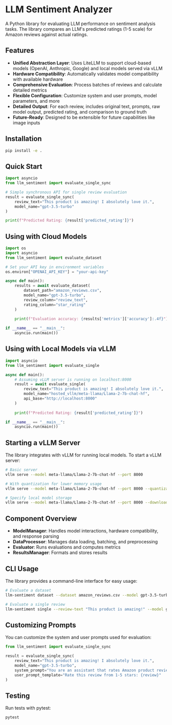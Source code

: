 # LLM Sentiment Analyzer

A Python library for evaluating LLM performance on sentiment analysis tasks. The library compares an LLM's predicted ratings (1-5 scale) for Amazon reviews against actual ratings.

## Features

- **Unified Abstraction Layer**: Uses LiteLLM to support cloud-based models (OpenAI, Anthropic, Google) and local models served via vLLM
- **Hardware Compatibility**: Automatically validates model compatibility with available hardware
- **Comprehensive Evaluation**: Process batches of reviews and calculate detailed metrics
- **Flexible Configuration**: Customize system and user prompts, model parameters, and more
- **Detailed Output**: For each review, includes original text, prompts, raw model output, predicted rating, and comparison to ground truth
- **Future-Ready**: Designed to be extensible for future capabilities like image inputs

## Installation

```bash
pip install -e .
```

## Quick Start

```python
import asyncio
from llm_sentiment import evaluate_single_sync

# Simple synchronous API for single review evaluation
result = evaluate_single_sync(
    review_text="This product is amazing! I absolutely love it.",
    model_name="gpt-3.5-turbo"
)

print(f"Predicted Rating: {result['predicted_rating']}")
```

## Using with Cloud Models

```python
import os
import asyncio
from llm_sentiment import evaluate_dataset

# Set your API key in environment variables
os.environ["OPENAI_API_KEY"] = "your-api-key"

async def main():
    results = await evaluate_dataset(
        dataset_path="amazon_reviews.csv",
        model_name="gpt-3.5-turbo",
        review_column="review_text",
        rating_column="star_rating"
    )
    
    print(f"Evaluation accuracy: {results['metrics']['accuracy']:.4f}")

if __name__ == "__main__":
    asyncio.run(main())
```

## Using with Local Models via vLLM

```python
import asyncio
from llm_sentiment import evaluate_single

async def main():
    # Assuming vLLM server is running on localhost:8000
    result = await evaluate_single(
        review_text="This product is amazing! I absolutely love it.",
        model_name="hosted_vllm/meta-llama/Llama-2-7b-chat-hf",
        api_base="http://localhost:8000"
    )
    
    print(f"Predicted Rating: {result['predicted_rating']}")

if __name__ == "__main__":
    asyncio.run(main())
```

## Starting a vLLM Server

The library integrates with vLLM for running local models. To start a vLLM server:

```bash
# Basic server
vllm serve --model meta-llama/Llama-2-7b-chat-hf --port 8000

# With quantization for lower memory usage
vllm serve --model meta-llama/Llama-2-7b-chat-hf --port 8000 --quantization awq

# Specify local model storage
vllm serve --model meta-llama/Llama-2-7b-chat-hf --port 8000 --download-dir ./models
```

## Component Overview

- **ModelManager**: Handles model interactions, hardware compatibility, and response parsing
- **DataProcessor**: Manages data loading, batching, and preprocessing
- **Evaluator**: Runs evaluations and computes metrics
- **ResultsManager**: Formats and stores results

## CLI Usage

The library provides a command-line interface for easy usage:

```bash
# Evaluate a dataset
llm-sentiment dataset --dataset amazon_reviews.csv --model gpt-3.5-turbo

# Evaluate a single review
llm-sentiment single --review-text "This product is amazing!" --model gpt-3.5-turbo
```

## Customizing Prompts

You can customize the system and user prompts used for evaluation:

```python
from llm_sentiment import evaluate_single_sync

result = evaluate_single_sync(
    review_text="This product is amazing! I absolutely love it.",
    model_name="gpt-3.5-turbo",
    system_prompt="You are an assistant that rates Amazon product reviews.",
    user_prompt_template="Rate this review from 1-5 stars: {review}"
)
```

## Testing

Run tests with pytest:

```bash
pytest
```